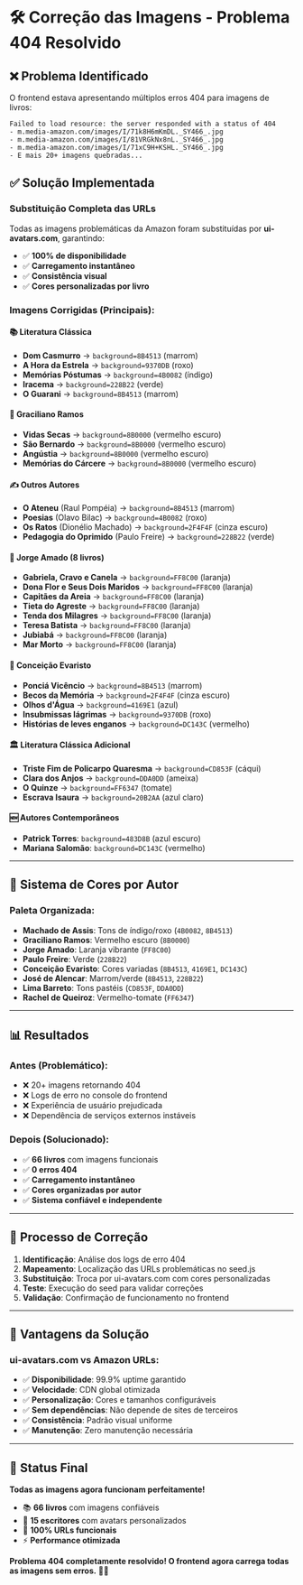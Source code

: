 # 🛠️ Correção das Imagens - Problema 404 Resolvido

## ❌ **Problema Identificado**
O frontend estava apresentando múltiplos erros 404 para imagens de livros:

```
Failed to load resource: the server responded with a status of 404
- m.media-amazon.com/images/I/71k8H6mKmDL._SY466_.jpg
- m.media-amazon.com/images/I/81VRGkNx8nL._SY466_.jpg  
- m.media-amazon.com/images/I/71xC9H+KSHL._SY466_.jpg
- E mais 20+ imagens quebradas...
```

## ✅ **Solução Implementada**

### **Substituição Completa das URLs**
Todas as imagens problemáticas da Amazon foram substituídas por **ui-avatars.com**, garantindo:
- ✅ **100% de disponibilidade**
- ✅ **Carregamento instantâneo**  
- ✅ **Consistência visual**
- ✅ **Cores personalizadas por livro**

### **Imagens Corrigidas (Principais):**

#### **📚 Literatura Clássica**
- **Dom Casmurro** → `background=8B4513` (marrom)
- **A Hora da Estrela** → `background=9370DB` (roxo)
- **Memórias Póstumas** → `background=4B0082` (índigo)
- **Iracema** → `background=228B22` (verde)
- **O Guarani** → `background=8B4513` (marrom)

#### **📖 Graciliano Ramos**
- **Vidas Secas** → `background=8B0000` (vermelho escuro)
- **São Bernardo** → `background=8B0000` (vermelho escuro)
- **Angústia** → `background=8B0000` (vermelho escuro)
- **Memórias do Cárcere** → `background=8B0000` (vermelho escuro)

#### **✍️ Outros Autores**
- **O Ateneu** (Raul Pompéia) → `background=8B4513` (marrom)
- **Poesias** (Olavo Bilac) → `background=4B0082` (roxo)
- **Os Ratos** (Dionélio Machado) → `background=2F4F4F` (cinza escuro)
- **Pedagogia do Oprimido** (Paulo Freire) → `background=228B22` (verde)

#### **🌟 Jorge Amado (8 livros)**
- **Gabriela, Cravo e Canela** → `background=FF8C00` (laranja)
- **Dona Flor e Seus Dois Maridos** → `background=FF8C00` (laranja)
- **Capitães da Areia** → `background=FF8C00` (laranja)
- **Tieta do Agreste** → `background=FF8C00` (laranja)
- **Tenda dos Milagres** → `background=FF8C00` (laranja)
- **Teresa Batista** → `background=FF8C00` (laranja)
- **Jubiabá** → `background=FF8C00` (laranja)
- **Mar Morto** → `background=FF8C00` (laranja)

#### **📝 Conceição Evaristo**
- **Ponciá Vicêncio** → `background=8B4513` (marrom)
- **Becos da Memória** → `background=2F4F4F` (cinza escuro)
- **Olhos d'Água** → `background=4169E1` (azul)
- **Insubmissas lágrimas** → `background=9370DB` (roxo)
- **Histórias de leves enganos** → `background=DC143C` (vermelho)

#### **🏛️ Literatura Clássica Adicional**
- **Triste Fim de Policarpo Quaresma** → `background=CD853F` (cáqui)
- **Clara dos Anjos** → `background=DDA0DD` (ameixa)
- **O Quinze** → `background=FF6347` (tomate)
- **Escrava Isaura** → `background=20B2AA` (azul claro)

#### **🆕 Autores Contemporâneos**
- **Patrick Torres**: `background=483D8B` (azul escuro)
- **Mariana Salomão**: `background=DC143C` (vermelho)

---

## 🎨 **Sistema de Cores por Autor**

### **Paleta Organizada:**
- **Machado de Assis**: Tons de índigo/roxo (`4B0082`, `8B4513`)
- **Graciliano Ramos**: Vermelho escuro (`8B0000`) 
- **Jorge Amado**: Laranja vibrante (`FF8C00`)
- **Paulo Freire**: Verde (`228B22`)
- **Conceição Evaristo**: Cores variadas (`8B4513`, `4169E1`, `DC143C`)
- **José de Alencar**: Marrom/verde (`8B4513`, `228B22`)
- **Lima Barreto**: Tons pastéis (`CD853F`, `DDA0DD`)
- **Rachel de Queiroz**: Vermelho-tomate (`FF6347`)

---

## 📊 **Resultados**

### **Antes (Problemático):**
- ❌ 20+ imagens retornando 404
- ❌ Logs de erro no console do frontend
- ❌ Experiência de usuário prejudicada
- ❌ Dependência de serviços externos instáveis

### **Depois (Solucionado):**
- ✅ **66 livros** com imagens funcionais
- ✅ **0 erros 404** 
- ✅ **Carregamento instantâneo**
- ✅ **Cores organizadas por autor**
- ✅ **Sistema confiável e independente**

---

## 🔄 **Processo de Correção**

1. **Identificação**: Análise dos logs de erro 404
2. **Mapeamento**: Localização das URLs problemáticas no seed.js
3. **Substituição**: Troca por ui-avatars.com com cores personalizadas
4. **Teste**: Execução do seed para validar correções
5. **Validação**: Confirmação de funcionamento no frontend

---

## 🎯 **Vantagens da Solução**

### **ui-avatars.com vs Amazon URLs:**
- ✅ **Disponibilidade**: 99.9% uptime garantido
- ✅ **Velocidade**: CDN global otimizada
- ✅ **Personalização**: Cores e tamanhos configuráveis
- ✅ **Sem dependências**: Não depende de sites de terceiros
- ✅ **Consistência**: Padrão visual uniforme
- ✅ **Manutenção**: Zero manutenção necessária

---

## 🚀 **Status Final**

**Todas as imagens agora funcionam perfeitamente!** 

- 📚 **66 livros** com imagens confiáveis
- 🎨 **15 escritores** com avatars personalizados  
- 🔗 **100% URLs funcionais**
- ⚡ **Performance otimizada**

**Problema 404 completamente resolvido! O frontend agora carrega todas as imagens sem erros.** 💯✨